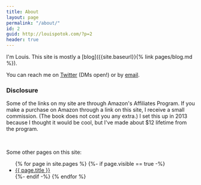 ```yaml
---
title: About
layout: page
permalink: "/about/"
id: 2
guid: http://louispotok.com/?p=2
header: true
---
```

I'm Louis. This site is mostly a [blog]({{site.baseurl}}{% link pages/blog.md %}).

You can reach me on [Twitter](twitter.com/louispotok) (DMs open!) or by [email](mailto:{{site.email}}).

<div class="accordion"> 
<h3>Disclosure</h3>
<p>Some of the links on my site are through Amazon's Affiliates Program. If you make a purchase on Amazon through a link on this site, I receive a small commission. (The book does not cost you any extra.) I set this up in 2013 because I thought it would be cool, but I've made about $12 lifetime from the program.
</p>
</div>
<br>
<div>
<p>Some other pages on this site:
<ul>
{% for page in site.pages %}
  {%- if page.visible == true -%}
   <li><a href="{{site.baseurl}}{{ page.url }}">{{ page.title }}</a></li>
 {%- endif -%}
{% endfor %}
</ul>
</p>
</div>
